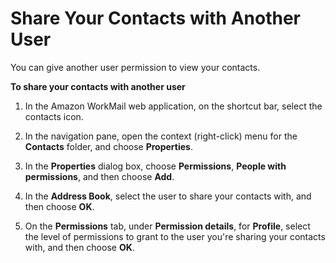 # Share Your Contacts with Another User<a name="share_your_contacts"></a>

You can give another user permission to view your contacts\.

**To share your contacts with another user**

1. In the Amazon WorkMail web application, on the shortcut bar, select the contacts icon\.

1. In the navigation pane, open the context \(right\-click\) menu for the **Contacts** folder, and choose **Properties**\.

1. In the **Properties** dialog box, choose **Permissions**, **People with permissions**, and then choose **Add**\.

1. In the **Address Book**, select the user to share your contacts with, and then choose **OK**\.

1. On the **Permissions** tab, under **Permission details**, for **Profile**, select the level of permissions to grant to the user you're sharing your contacts with, and then choose **OK**\.